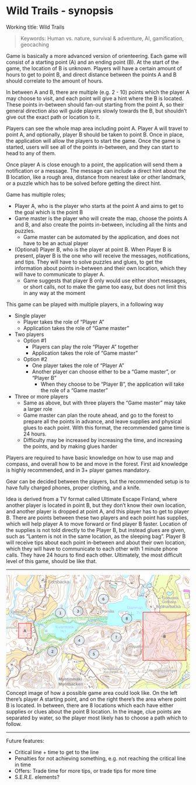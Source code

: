 # Wild Trails - synopsis

Working title: Wild Trails

> Keywords: Human vs. nature, survival & adventure, AI, gamification, geocaching

Game is basically a more advanced version of orienteering. Each game will consist of a starting point (A) and an ending point (B). At the start of the game, the location of B is unknown. Players will have a certain amount of hours to get to point B, and direct distance between the points A and B should correlate to the amount of hours.

In between A and B, there are multiple (e.g. 2 - 10) points which the player A may choose to visit, and each point will give a hint where the B is located. These points in-between should fan-out starting from the point A, so their general direction also will guide players slowly towards the B, but shouldn’t give out the exact path or location to it.

Players can see the whole map area including point A. Player A will travel to point A, and optionally, player B should be taken to point B. Once in place, the application will allow the players to start the game. Once the game is started, users will see all of the points in-between, and they can start to head to any of them.

Once player A is close enough to a point, the application will send them a notification or a message. The message can include a direct hint about the B location, like a rough area, distance from nearest lake or other landmark, or a puzzle which has to be solved before getting the direct hint.

Game has multiple roles;
- Player A, who is the player who starts at the point A and aims to get to the goal which is the point B
- Game master is the player who will create the map, choose the points A and B, and also create the points in-between, including all the hints and puzzles.
  - Game master can be automated by the application, and does not have to be an actual player
- (Optional) Player B, who is the player at point B. When Player B is present, player B is the one who will receive the messages, notifications, and tips. They will have to solve puzzles and glues, to get the information about points in-between and their own location, which they will have to communicate to player A.
  - Game suggests that player B only would use either short messages, or short calls, not to make the game too easy, but does not limit this in any way at the moment



This game can be played with multiple players, in a following way
- Single player
  - Player takes the role of “Player A”
  - Application takes the role of “Game master”
- Two players
  - Option #1
    - Players can play the role “Player A” together
    - Application takes the role of “Game master”
  - Option #2
    - One player takes the role of “Player A”
    - Another player can choose either to be a “Game master”, or “Player B”
      - When they choose to be “Player B”, the application will take the role of a “Game master”
- Three or more players
  - Same as above, but with three players the “Game master” may take a larger role
  - Game master can plan the route ahead, and go to the forest to prepare all the points in advance, and leave supplies and physical glues to each point. With this format, the recommended game time is 24 hours.
  - Difficulty may be increased by increasing the time, and increasing the points, and by making glues harder

Players are required to have basic knowledge on how to use map and compass, and overall how to be and move in the forest. First aid knowledge is highly recommended, and in 3+ player games mandatory.

Gear can be decided between the players, but the recommended setup is to have fully charged phones, proper clothing, and a knife.

Idea is derived from a TV format called Ultimate Escape Finland, where another player is located in point B, but they don’t know their own location, and another player is dropped at point A, and this player has to get to player B. There are points between these two players and each point has supplies, which will help player A to move forward or find player B faster. Location of the supplies is not told directly to the Player B, but instead glues are given, such as “Lantern is not in the same location, as the sleeping bag”. Player B will receive tips about each point in-between and about their own location, which they will have to communicate to each other with 1 minute phone calls. They have 24 hours to find each other. Ultimately, the most difficult level of this game, should be like that.

----

![Game area](./concept-map.png)
Concept image of how a possible game area could look like. On the left there’s player A starting point, and on the right there’s the area where point B is located. In between, there are 8 locations which each have either supplies or clues about the point B location. In the image, clue points are separated by water, so the player most likely has to choose a path which to follow.

----

Future features:
 - Critical line + time to get to the line
 - Penalties for not achieving something, e.g. not reaching the critical line in time
 - Offers: Trade time for more tips, or trade tips for more time
 - S.E.R.E. elements?